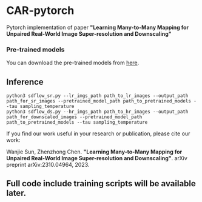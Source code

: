 # CAR-pytorch

Pytorch implementation of paper **"Learning Many-to-Many Mapping for Unpaired Real-World Image Super-resolution and Downscaling"**


### Pre-trained models
You can download the pre-trained models from [here](https://mega.nz/folder/f7QWBLqA#bAijxQ2iGF1PsSgK1Qm38w).

## Inference
	python3 sdflow_sr.py --lr_imgs_path path_to_lr_images --output_path path_for_sr_images --pretrained_model_path path_to_pretrained_models --tau sampling_temperature
	python3 sdflow_ds.py --hr_imgs_path path_to_hr_images --output_path path_for_downscaled_images --pretrained_model_path path_to_pretrained_models --tau sampling_temperature


If you find our work useful in your research or publication, please cite our work:

Wanjie Sun, Zhenzhong Chen. **"Learning Many-to-Many Mapping for Unpaired Real-World Image Super-resolution and Downscaling"**. arXiv preprint arXiv:2310.04964, 2023.

## Full code include training scripts will be available later.